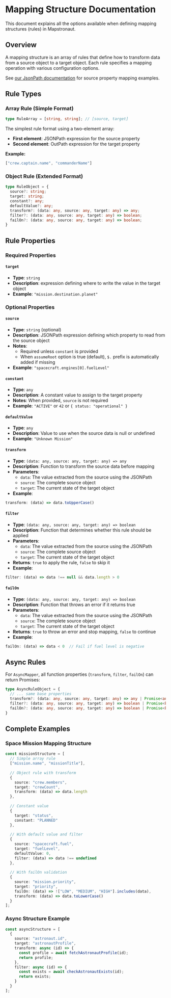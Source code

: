 # Mapping Structure Documentation

This document explains all the options available when defining mapping structures (rules) in Mapstronaut.

## Overview

A mapping structure is an array of rules that define how to transform data from a source object to a target object. Each rule specifies a mapping operation with various configuration options.

See [our JsonPath documentation](./jsonpath.md) for source property mapping examples. 

## Rule Types

### Array Rule (Simple Format)
```ts
type RuleArray = [string, string]; // [source, target]
```

The simplest rule format using a two-element array:
- **First element**: JSONPath expression for the source property
- **Second element**: OutPath expression for the target property

**Example:**
```ts
["crew.captain.name", "commanderName"]
```

### Object Rule (Extended Format)
```ts
type RuleObject = {
  source?: string;
  target: string;
  constant?: any;
  defaultValue?: any;
  transform?: (data: any, source: any, target: any) => any;
  filter?: (data: any, source: any, target: any) => boolean;
  failOn?: (data: any, source: any, target: any) => boolean;
}
```

## Rule Properties

### Required Properties

#### `target`
- **Type**: `string`
- **Description**: expression defining where to write the value in the target object
- **Example**: `"mission.destination.planet"`

### Optional Properties

#### `source`
- **Type**: `string` (optional)
- **Description**: JSONPath expression defining which property to read from the source object
- **Notes**: 
  - Required unless `constant` is provided
  - When `assumeRoot` option is true (default), `$.` prefix is automatically added if missing
- **Example**: `"spacecraft.engines[0].fuelLevel"`

#### `constant`
- **Type**: `any`
- **Description**: A constant value to assign to the target property
- **Notes**: When provided, `source` is not required
- **Example**: `"ACTIVE"` or `42` or `{ status: "operational" }`

#### `defaultValue`
- **Type**: `any`
- **Description**: Value to use when the source data is null or undefined
- **Example**: `"Unknown Mission"`

#### `transform`
- **Type**: `(data: any, source: any, target: any) => any`
- **Description**: Function to transform the source data before mapping
- **Parameters**:
  - `data`: The value extracted from the source using the JSONPath
  - `source`: The complete source object
  - `target`: The current state of the target object
- **Example**: 
```ts
transform: (data) => data.toUpperCase()
```

#### `filter`
- **Type**: `(data: any, source: any, target: any) => boolean`
- **Description**: Function that determines whether this rule should be applied
- **Parameters**:
  - `data`: The value extracted from the source using the JSONPath
  - `source`: The complete source object
  - `target`: The current state of the target object
- **Returns**: `true` to apply the rule, `false` to skip it
- **Example**:
```ts
filter: (data) => data !== null && data.length > 0
```

#### `failOn`
- **Type**: `(data: any, source: any, target: any) => boolean`
- **Description**: Function that throws an error if it returns true
- **Parameters**:
  - `data`: The value extracted from the source using the JSONPath
  - `source`: The complete source object
  - `target`: The current state of the target object
- **Returns**: `true` to throw an error and stop mapping, `false` to continue
- **Example**:
```ts
failOn: (data) => data < 0  // Fail if fuel level is negative
```

## Async Rules

For `AsyncMapper`, all function properties (`transform`, `filter`, `failOn`) can return Promises:

```ts
type AsyncRuleObject = {
  // ... same base properties
  transform?: (data: any, source: any, target: any) => any | Promise<any>;
  filter?: (data: any, source: any, target: any) => boolean | Promise<boolean>;
  failOn?: (data: any, source: any, target: any) => boolean | Promise<boolean>;
}
```

## Complete Examples

### Space Mission Mapping Structure

```ts
const missionStructure = [
  // Simple array rule
  ["mission.name", "missionTitle"],
  
  // Object rule with transform
  {
    source: "crew.members",
    target: "crewCount",
    transform: (data) => data.length
  },
  
  // Constant value
  {
    target: "status",
    constant: "PLANNED"
  },
  
  // With default value and filter
  {
    source: "spacecraft.fuel",
    target: "fuelLevel",
    defaultValue: 0,
    filter: (data) => data !== undefined
  },
  
  // With failOn validation
  {
    source: "mission.priority",
    target: "priority",
    failOn: (data) => !["LOW", "MEDIUM", "HIGH"].includes(data),
    transform: (data) => data.toLowerCase()
  }
];
```

### Async Structure Example

```ts
const asyncStructure = [
  {
    source: "astronaut.id",
    target: "astronautProfile",
    transform: async (id) => {
      const profile = await fetchAstronautProfile(id);
      return profile;
    },
    filter: async (id) => {
      const exists = await checkAstronautExists(id);
      return exists;
    }
  }
];
```